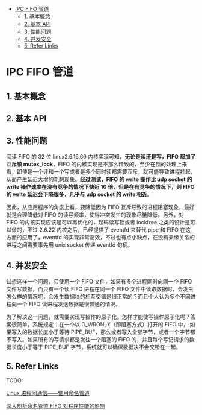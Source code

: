 - [IPC FIFO 管道](#ipc-fifo-管道)
  - [1. 基本概念](#1-基本概念)
  - [2. 基本 API](#2-基本-api)
  - [3. 性能问题](#3-性能问题)
  - [4. 并发安全](#4-并发安全)
  - [5. Refer Links](#5-refer-links)

# IPC FIFO 管道

## 1. 基本概念

## 2. 基本 API

## 3. 性能问题

阅读 FIFO 的 32 位 linux2.6.16.60 内核实现可知，**无论是读还是写，FIFO 都加了互斥锁 mutex_lock**，FIFO 的内核实现是不那么精致的，至少在锁的处理上来看，即使是一个读和一个写或者是多个同时读都需要互斥，就可能导致进程挂起，从而产生延迟大增的毛刺现象。**经过测试，FIFO 的 write 操作比 udp socket 的 write 操作速度在没有竞争的情况下快近 10 倍，但是在有竞争的情况下，则 FIFO 的 write 延迟会下降很多，几乎与 udp socket 的 write 相近**。

因此，从应用程序的角度上看，要降低因为 FIFO 互斥导致的进程阻塞现象，最好就是合理降低对 FIFO 的读写频率，使得冲突发生的现象尽量降低。另外，对 FIFO 的内核实现应该是可以再优化的，起码读写锁或者 lockfree 之类的设计是可以做的，不过 2.6.22 内核之后，已经提供了 eventfd 来替代 pipe 和 FIFO 在这方面的应用了，eventfd 的实现非常高效，不过也有点小缺点，在没有亲缘关系的进程之间需要事先用 unix socket 传递 eventfd 句柄。

## 4. 并发安全

试想这样一个问题，只使用一个 FIFO 文件，如果有多个进程同时向同一个 FIFO 文件写数据，而只有一个读 FIFO 进程在同一个 FIFO 文件中读取数据时，会发生怎么样的情况呢，会发生数据块的相互交错是很正常的？而且个人认为多个不同进程向一个 FIFO 读进程发送数据是很普通的情况。

为了解决这一问题，就需要实现写操作的原子化。怎样才能使写操作原子化呢？答案很简单，系统规定：在一个以 O_WRONLY（即阻塞方式）打开的 FIFO 中， 如果写入的数据长度小于等待 PIPE_BUF，那么或者写入全部字节，或者一个字节都不写入。如果所有的写请求都是发往一个阻塞的 FIFO 的，并且每个写记请求的数据长度小于等于 PIPE_BUF 字节，系统就可以确保数据决不会交错在一起。

## 5. Refer Links

TODO:

[Linux 进程间通信——使用命名管道](https://blog.csdn.net/ljianhui/article/details/10202699)

[深入剖析命名管道 FIFO 对程序性能的影响](https://blog.csdn.net/hmings/article/details/8110371)